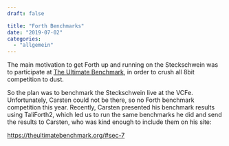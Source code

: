 ```yaml
---
draft: false

title: "Forth Benchmarks"
date: "2019-07-02"
categories: 
  - "allgemein"
---
```


The main motivation to get Forth up and running on the Steckschwein was to participate at [The Ultimate Benchmark](https://theultimatebenchmark.org/), in order to crush all 8bit competition to dust.

So the plan was to benchmark the Steckschwein live at the VCFe. Unfortunately, Carsten could not be there, so no Forth benchmark competition this year. Recently, Carsten presented his benchmark results using TaliForth2, which led us to run the same benchmarks he did and send the results to Carsten, who was kind enough to include them on his site:

https://theultimatebenchmark.org/#sec-7
